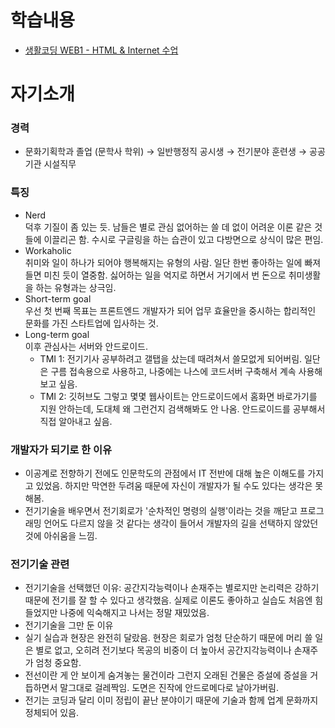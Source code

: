 # 학습내용
* [생활코딩 WEB1 - HTML & Internet 수업](https://github.com/kshyun1223/web1_html_internet)


# 자기소개
### 경력
* 문화기획학과 졸업 (문학사 학위) → 일반행정직 공시생 → 전기분야 훈련생 → 공공기관 시설직무

### 특징
* Nerd
<br>덕후 기질이 좀 있는 듯. 남들은 별로 관심 없어하는 쓸 데 없이 어려운 이론 같은 것들에 이끌리곤 함. 수시로 구글링을 하는 습관이 있고 다방면으로 상식이 많은 편임.
* Workaholic
<br>취미와 일이 하나가 되어야 행복해지는 유형의 사람. 일단 한번 좋아하는 일에 빠져들면 미친 듯이 열중함. 싫어하는 일을 억지로 하면서 거기에서 번 돈으로 취미생활을 하는 유형과는 상극임.
* Short-term goal
<br>우선 첫 번째 목표는 프론트엔드 개발자가 되어 업무 효율만을 중시하는 합리적인 문화를 가진 스타트업에 입사하는 것.
* Long-term goal
<br>이후 관심사는 서버와 안드로이드.
  * TMI 1: 전기기사 공부하려고 갤탭을 샀는데 때려쳐서 쓸모없게 되어버림. 일단은 구름 접속용으로 사용하고, 나중에는 나스에 코드서버 구축해서 계속 사용해보고 싶음.
  * TMI 2: 깃허브도 그렇고 몇몇 웹사이트는 안드로이드에서 홈화면 바로가기를 지원 안하는데, 도대체 왜 그런건지 검색해봐도 안 나옴. 안드로이드를 공부해서 직접 알아내고 싶음.

### 개발자가 되기로 한 이유
* 이공계로 전향하기 전에도 인문학도의 관점에서 IT 전반에 대해 높은 이해도를 가지고 있었음. 하지만 막연한 두려움 때문에 자신이 개발자가 될 수도 있다는 생각은 못 해봄.
* 전기기술을 배우면서 전기회로가 '순차적인 명령의 실행'이라는 것을 깨닫고 프로그래밍 언어도 다르지 않을 것 같다는 생각이 들어서 개발자의 길을 선택하지 않았던 것에 아쉬움을 느낌.

### 전기기술 관련
* 전기기술을 선택했던 이유: 공간지각능력이나 손재주는 별로지만 논리력은 강하기 때문에 전기를 잘 할 수 있다고 생각했음. 실제로 이론도 좋아하고 실습도 처음엔 힘들었지만 나중에 익숙해지고 나서는 정말 재밌었음.
* 전기기술을 그만 둔 이유
 * 실기 실습과 현장은 완전히 달랐음. 현장은 회로가 엄청 단순하기 때문에 머리 쓸 일은 별로 없고, 오히려 전기보다 목공의 비중이 더 높아서 공간지각능력이나 손재주가 엄청 중요함. 
 * 전선이란 게 안 보이게 숨겨놓는 물건이라 그런지 오래된 건물은 증설에 증설을 거듭하면서 말그대로 걸레짝임. 도면은 진작에 안드로메다로 날아가버림. 
 * 전기는 코딩과 달리 이미 정립이 끝난 분야이기 때문에 기술과 함께 업계 문화까지 정체되어 있음.
